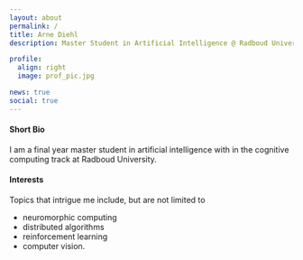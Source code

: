 ```yaml
---
layout: about
permalink: /
title: Arne Diehl
description: Master Student in Artificial Intelligence @ Radboud University

profile:
  align: right
  image: prof_pic.jpg

news: true
social: true
---
```

#### Short Bio

I am a final year master student in artificial intelligence with in the cognitive computing track at Radboud University.

#### Interests
Topics that intrigue me include, but are not limited to 
* neuromorphic computing
* distributed algorithms
* reinforcement learning
* computer vision.
